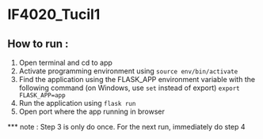 # IF4020_Tucil1

## How to run :
1. Open terminal and cd to app
2. Activate programming environment using ```source env/bin/activate```
3. Find the application using the FLASK_APP environment variable with the following command (on Windows, use ``set`` instead of export) ```export FLASK_APP=app```
4. Run the application using ```flask run```
5. Open port where the app running in browser

*** note : Step 3 is only do once. For the next run, immediately do step 4

